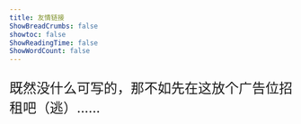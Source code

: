 ```yaml
---
title: 友情链接
ShowBreadCrumbs: false
showtoc: false
ShowReadingTime: false
ShowWordCount: false
---
```


<p style="font-size: 24px">既然没什么可写的，那不如先在这放个广告位招租吧（逃）......</p>
